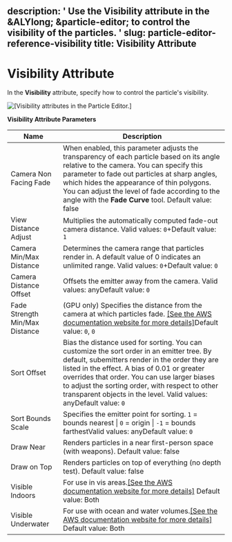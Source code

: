 description: ' Use the Visibility attribute in the &ALYlong; &particle-editor; to
  control the visibility of the particles. '
slug: particle-editor-reference-visibility
title: Visibility Attribute
---
# Visibility Attribute<a name="particle-editor-reference-visibility"></a>

In the **Visibility** attribute, specify how to control the particle's visibility\.

![\[Visibility attributes in the Particle Editor.\]](/images/userguide/particles/particle-editor-visibility.png)


**Visibility Attribute Parameters**  

| Name | Description | 
| --- | --- | 
| Camera Non Facing Fade |  When enabled, this parameter adjusts the transparency of each particle based on its angle relative to the camera\. You can specify this parameter to fade out particles at sharp angles, which hides the appearance of thin polygons\. You can adjust the level of fade according to the angle with the **Fade Curve** tool\. Default value: false  | 
| View Distance Adjust | Multiplies the automatically computed fade\-out camera distance\. Valid values: `0`\+Default value: `1` | 
| Camera Min/Max Distance | Determines the camera range that particles render in\. A default value of 0 indicates an unlimited range\. Valid values: `0`\+Default value: `0` | 
| Camera Distance Offset | Offsets the emitter away from the camera\. Valid values: anyDefault value: `0`  | 
| Fade Strength Min/Max Distance | \(GPU only\) Specifies the distance from the camera at which particles fade\. [\[See the AWS documentation website for more details\]](http://docs.aws.amazon.com/lumberyard/latest/userguide/particle-editor-reference-visibility.html)Default value: `0`, `0` | 
| Sort Offset | Bias the distance used for sorting\. You can customize the sort order in an emitter tree\. By default, subemitters render in the order they are listed in the effect\. A bias of 0\.01 or greater overrides that order\. You can use larger biases to adjust the sorting order, with respect to other transparent objects in the level\. Valid values: anyDefault value: `0` | 
| Sort Bounds Scale | Specifies the emitter point for sorting\. `1` = bounds nearest \| `0` = origin \| `-1` = bounds farthestValid values: anyDefault value: `0`  | 
| Draw Near | Renders particles in a near first\-person space \(with weapons\)\. Default value: false  | 
| Draw on Top | Renders particles on top of everything \(no depth test\)\. Default value: false | 
| Visible Indoors | For use in vis areas\.[\[See the AWS documentation website for more details\]](http://docs.aws.amazon.com/lumberyard/latest/userguide/particle-editor-reference-visibility.html) Default value: Both | 
| Visible Underwater | For use with ocean and water volumes\.[\[See the AWS documentation website for more details\]](http://docs.aws.amazon.com/lumberyard/latest/userguide/particle-editor-reference-visibility.html) Default value: Both | 